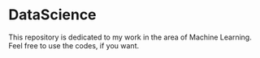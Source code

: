# DataScience
This repository is dedicated to my work in the area of Machine Learning. Feel free to use the codes, if you want.
